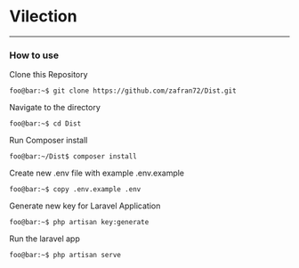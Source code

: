 # Vilection
---

### How to use

Clone this Repository
```console
foo@bar:~$ git clone https://github.com/zafran72/Dist.git
```
Navigate to the directory
```console
foo@bar:~$ cd Dist
```
Run Composer install
```console
foo@bar:~/Dist$ composer install
```
Create new .env file with example .env.example
```console
foo@bar:~$ copy .env.example .env
```
Generate new key for Laravel Application
```console
foo@bar:~$ php artisan key:generate
```

Run the laravel app
```console
foo@bar:~$ php artisan serve
```
